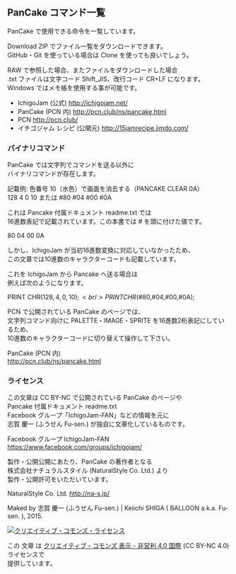 ## PanCake コマンド一覧

PanCake で使用できる命令を一覧しています。

Download ZIP でファイル一覧をダウンロードできます。<br />
GitHub・Git を使っている場合は Clone を使っても良いでしょう。

RAW で参照した場合、またファイルをダウンロードした場合<br />
.txt ファイルは文字コード Shift_JIS、改行コード CR+LF になります。<br />
Windows ではメモ帳を使用する事が可能です。

* IchigoJam (公式) http://ichigojam.net/
* PanCake (PCN 内) http://pcn.club/ns/pancake.html
* PCN http://pcn.club/
* イチゴジャム レシピ (公開元) http://15jamrecipe.jimdo.com/


### バイナリコマンド

PanCake では文字列でコマンドを送る以外に<br />
バイナリコマンドが存在します。

記載例: 色番号 10（水色）で画面を消去する（PANCAKE CLEAR 0A）<br />
128 4 0 10 または #80 #04 #00 #0A

これは Pancake 付属ドキュメント readme.txt では<br />
16進数表記で記載されています。この本書では # を頭に付けた値です。

80 04 00 0A

しかし、IchigoJam が当初16進数変換に対応していなかったため、<br />
この文章では10進数のキャラクターコードも記載しています。

これを IchigoJam から Pancake へ送る場合は<br />
例えば次のようになります。

PRINT CHR$(128,4,0,10);<br />
PRINT CHR$(#80,#04,#00,#0A);

PCN で公開されている PanCake のページでは、<br />
文字列コマンド向けに PALETTE・IMAGE・SPRITE を16進数2桁表記にしているため、<br />
10進数のキャラクターコードに切り替えて操作して下さい。

PanCake (PCN 内)<br />
http://pcn.club/ns/pancake.html


### ライセンス

この文章は CC BY-NC で公開されている PanCake のページや<br />
Pancake 付属ドキュメント readme.txt<br />
Facebook グループ「IchigoJam-FAN」などの情報を元に<br />
志賀 慶一 (ふうせん Fu-sen.) が独自に文章化しているものです。

Facebook グループ IchigoJam-FAN<br />
https://www.facebook.com/groups/ichigojam/<br />

製作・公開公開にあたり、PanCake の著作者となる<br />
株式会社ナチュラルスタイル (NaturalStyle Co. Ltd.) より<br />
製作・公開許可をいただいています。

NaturalStyle Co. Ltd. http://na-s.jp/

Maked by 志賀 慶一 (ふうせん Fu-sen.) | Keiichi SHIGA ( BALLOON a.k.a. Fu-sen. ), 2015.

<a rel="license" href="http://creativecommons.org/licenses/by-nc/4.0/"><img alt="クリエイティブ・コモンズ・ライセンス" style="border-width:0" src="https://i.creativecommons.org/l/by-nc/4.0/80x15.png" /></a>

この 文章 は <a rel="license" href="http://creativecommons.org/licenses/by-nc/4.0/">クリエイティブ・コモンズ 表示 - 非営利 4.0 国際</a> (CC BY-NC 4.0) ライセンスで<br />
提供しています。

